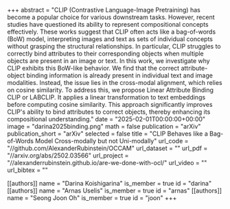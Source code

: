 +++
abstract = "CLIP (Contrastive Language-Image Pretraining) has become a popular choice for various downstream tasks. However, recent studies have questioned its ability to represent compositional concepts effectively. These works suggest that CLIP often acts like a bag-of-words (BoW) model, interpreting images and text as sets of individual concepts without grasping the structural relationships. In particular, CLIP struggles to correctly bind attributes to their corresponding objects when multiple objects are present in an image or text. In this work, we investigate why CLIP exhibits this BoW-like behavior. We find that the correct attribute-object binding information is already present in individual text and image modalities. Instead, the issue lies in the cross-modal alignment, which relies on cosine similarity. To address this, we propose Linear Attribute Binding CLIP or LABCLIP. It applies a linear transformation to text embeddings before computing cosine similarity. This approach significantly improves CLIP's ability to bind attributes to correct objects, thereby enhancing its compositional understanding."
date = "2025-02-01T00:00:00+00:00"
image = "darina2025binding.png"
math = false
publication = "arXiv"
publication_short = "arXiv"
selected = false
title = "CLIP Behaves like a Bag-of-Words Model Cross-modally but not Uni-modally"
url_code = "//github.com/AlexanderRubinstein/OCCAM"
url_dataset = ""
url_pdf = "//arxiv.org/abs/2502.03566"
url_project = "//alexanderrubinstein.github.io/are-we-done-with-ocl/"
url_video = ""
url_bibtex = ""


[[authors]]
    name = "Darina Koishigarina"
    is_member = true
    id = "darina"
[[authors]]
    name = "Arnas Uselis"
    is_member = true
    id = "arnas"
[[authors]]
    name = "Seong Joon Oh"
    is_member = true
    id = "joon"
+++
